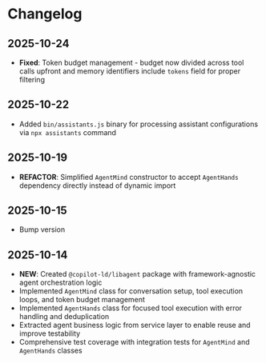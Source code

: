 # Changelog

## 2025-10-24

- **Fixed**: Token budget management - budget now divided across tool calls
  upfront and memory identifiers include `tokens` field for proper filtering

## 2025-10-22

- Added `bin/assistants.js` binary for processing assistant configurations via
  `npx assistants` command

## 2025-10-19

- **REFACTOR**: Simplified `AgentMind` constructor to accept `AgentHands`
  dependency directly instead of dynamic import

## 2025-10-15

- Bump version

## 2025-10-14

- **NEW**: Created `@copilot-ld/libagent` package with framework-agnostic agent
  orchestration logic
- Implemented `AgentMind` class for conversation setup, tool execution loops,
  and token budget management
- Implemented `AgentHands` class for focused tool execution with error handling
  and deduplication
- Extracted agent business logic from service layer to enable reuse and improve
  testability
- Comprehensive test coverage with integration tests for `AgentMind` and
  `AgentHands` classes

